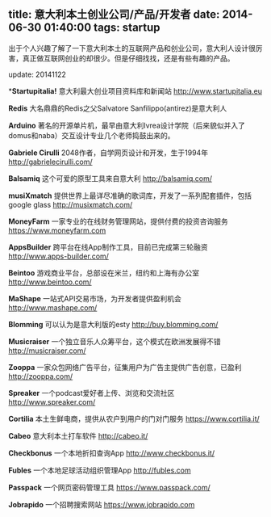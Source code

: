title: 意大利本土创业公司/产品/开发者
date: 2014-06-30 01:40:00
tags: startup
---
出于个人兴趣了解了一下意大利本土的互联网产品和创业公司，意大利人设计很厉害，真正做互联网创业的却很少。但是仔细找找，还是有些有趣的产品。
<!--more-->
update: 20141122

***Startupitalia!**
意大利最大创业项目资料库和新闻站
http://www.startupitalia.eu

**Redis**
大名鼎鼎的Redis之父Salvatore Sanfilippo(antirez)是意大利人

**Arduino**
著名的开源单片机，最早由意大利Ivrea设计学院（后来貌似并入了domus和naba）交互设计专业几个老师捣鼓出来的。

**Gabriele Cirulli**
2048作者，自学网页设计和开发，生于1994年
http://gabrielecirulli.com/

**Balsamiq**
这个可爱的原型工具来自意大利
http://balsamiq.com/

**musiXmatch**
提供世界上最详尽准确的歌词库，开发了一系列配套插件，包括google glass
http://musixmatch.com/

**MoneyFarm**
一家专业的在线财务管理网站，提供付费的投资咨询服务
https://www.moneyfarm.com

**AppsBuilder**
跨平台在线App制作工具，目前已完成第三轮融资
http://www.apps-builder.com/

**Beintoo**
游戏商业平台，总部设在米兰，纽约和上海有办公室
http://www.beintoo.com/

**MaShape**
一站式API交易市场，为开发者提供盈利机会
http://www.mashape.com/

**Blomming**
可以认为是意大利版的esty
http://buy.blomming.com/

**Musicraiser**
一个独立音乐人众筹平台，这个模式在欧洲发展得不错
http://musicraiser.com/

**Zooppa**
一家众包网络广告平台，征集用户为广告主提供广告创意，已盈利
http://zooppa.com/

**Spreaker**
一个podcast爱好者上传、浏览和交流社区
http://www.spreaker.com/

**Cortilia**
本土生鲜电商，提供从农户到用户的门对门服务
https://www.cortilia.it/

**Cabeo**
意大利本土打车软件
http://cabeo.it/

**Checkbonus**
一个本地折扣查询App
http://www.checkbonus.it/

**Fubles**
一个本地足球活动组织管理App
http://fubles.com

**Passpack**
一个网页密码管理工具
https://www.passpack.com/

**Jobrapido**
一个招聘搜索网站
https://www.jobrapido.com